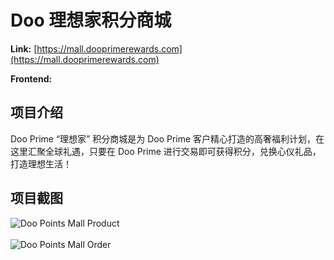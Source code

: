 # Doo 理想家积分商城

**Link:** [https://mall.dooprimerewards.com](https://mall.dooprimerewards.com)

**Frontend:**
<Badge type="tip" text="TypeScript" />
<Badge type="tip" text="Next" />
<Badge type="tip" text="React" />
<Badge type="tip" text="Redux" />
<Badge type="tip" text="Tailwind CSS" />
<Badge type="tip" text="Ant Design" />
<Badge type="tip" text="Swiper" />
<Badge type="tip" text="i18n" />

## 项目介绍

Doo Prime “理想家” 积分商城是为 Doo Prime 客户精心打造的高奢福利计划，在这里汇聚全球礼遇，只要在 Doo Prime 进行交易即可获得积分，兑换心仪礼品，打造理想生活！

## 项目截图

![Doo Points Mall Product](/projects/doo-prime/points-mall-product.png)
<br />
<br />
![Doo Points Mall Order](/projects/doo-prime/points-mall-order.png)
